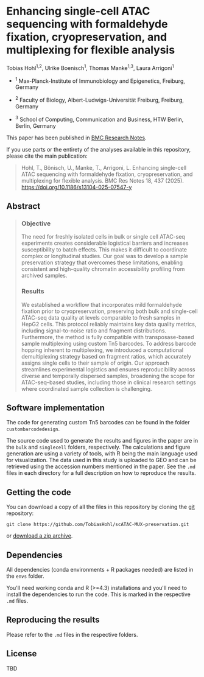 # Enhancing single-cell ATAC sequencing with formaldehyde fixation, cryopreservation, and multiplexing for flexible analysis

Tobias Hohl<sup>1,2</sup>, Ulrike Boenisch<sup>1</sup>, Thomas Manke<sup>1,3</sup>, Laura Arrigoni<sup>1</sup>

- <sup>1</sup> Max-Planck-Institute of Immunobiology and Epigenetics, Freiburg, Germany

- <sup>2</sup> Faculty of Biology, Albert-Ludwigs-Universität Freiburg, Freiburg, Germany
- <sup>3</sup> School of Computing, Communication and Business, HTW Berlin, Berlin, Germany

This paper has been published in [BMC Research Notes](https://link.springer.com/article/10.1186/s13104-025-07547-y).

If you use parts or the entirety of the analyses available in this repository, please cite the main publication:
> Hohl, T., Bönisch, U., Manke, T., Arrigoni, L. Enhancing single-cell ATAC sequencing with formaldehyde fixation, cryopreservation, and multiplexing for flexible analysis. BMC Res Notes 18, 437 (2025). https://doi.org/10.1186/s13104-025-07547-y

## Abstract

> ### Objective
> The need for freshly isolated cells in bulk or single cell ATAC-seq experiments creates considerable logistical barriers and increases susceptibility to batch effects. This makes it difficult to coordinate complex or longitudinal studies. Our goal was to develop a sample preservation strategy that overcomes these limitations, enabling consistent and high-quality chromatin accessibility profiling from archived samples.
> ### Results
> We established a workflow that incorporates mild formaldehyde fixation prior to cryopreservation, preserving both bulk and single-cell ATAC-seq data quality at levels comparable to fresh samples in HepG2 cells. This protocol reliably maintains key data quality metrics, including signal-to-noise ratio and fragment distributions. Furthermore, the method is fully compatible with transposase-based sample multiplexing using custom Tn5 barcodes. To address barcode hopping inherent to multiplexing, we introduced a computational demultiplexing strategy based on fragment ratios, which accurately assigns single cells to their sample of origin. Our approach streamlines experimental logistics and ensures reproducibility across diverse and temporally dispersed samples, broadening the scope for ATAC-seq–based studies, including those in clinical research settings where coordinated sample collection is challenging.



## Software implementation

The code for generating custom Tn5 barcodes can be found in the folder `custombarcodedesign`.

The source code used to generate the results and figures in the paper are in
the `bulk` and `singlecell` folders, respectively.
The calculations and figure generation are using a variety of tools, with R being the main language used for visualization.
The data used in this study is uploaded to GEO and can be retrieved using the accession numbers mentioned in the paper.
See the `.md` files in each directory for a full description on how to reproduce the results.

## Getting the code

You can download a copy of all the files in this repository by cloning the
[git](https://git-scm.com/) repository:

    git clone https://github.com/TobiasHohl/scATAC-MUX-preservation.git

or [download a zip archive](https://github.com/TobiasHohl/scATAC-MUX-preservation/archive/master.zip).


## Dependencies

All dependencies (conda environments + R packages needed) are listed in the `envs` folder.

You'll need working conda and R (>=4.3) installations and you'll need to install the dependencies to run the code. This is marked in the respective `.md` files.


## Reproducing the results

Please refer to the `.md` files in the respective folders.


## License

TBD